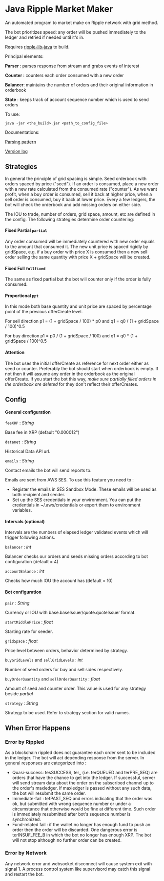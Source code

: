 # Java Ripple Market Maker

An automated program to market make on Ripple network with grid method. 

The bot prioritizes speed: any order will be pushed immediately to the ledger and retried if needed until it's in.

Requires [ripple-lib-java](https://github.com/ripple/ripple-lib-java ) to build. 


Principal elements:

**Parser**  : parses response from stream and grabs events of interest

**Counter** : counters each order consumed with a new order

**Balancer**: maintains the number of orders and their original information in orderbook

**State**   : keeps track of account sequence number which is used to send orders 


To use:
```
java -jar <the_build>.jar <path_to_config_file>
```

Documentations:

[Parsing pattern](docs/PARSING_PATTERN)

[Version log](docs/VERSIONS)


## Strategies

In general the principle of grid spacing is simple. Seed orderbook with orders spaced by price ("seed"). If an order is consumed, place a new order with a new rate calculated from the consumed rate ("counter"). As we want profit, when a buy order is consumed, sell it back at higher price, when a sell order is consumed, buy it back at lower price. Every a few ledgers, the bot will check the orderbook and add missing orders on either side. 

The IOU to trade, number of orders, grid space, amount, etc are defined in the config. The following strategies determine order countering:


#### Fixed Partial `partial`

Any order consumed will be immediately countered with new order equals to the amount that consumed it. The new unit price is spaced rigidly by gridSpace, e.g. if a buy order with price X is consumed then a new sell order selling the same quantity with price X + gridSpace will be created. 

#### Fixed Full `fullfixed`

The same as fixed partial but the bot will counter only if the order is fully consumed. 

#### Proportional `ppt`

In this mode both base quantity and unit price are spaced by percentage point of the previous offerCreate level.

For sell direction p1 = (1 + gridSpace / 100) * p0 and q1 = q0 / (1 + gridSpace / 100)^0.5

For buy direction p1 = p0  / (1 + gridSpace / 100) and q1 = q0 * (1 + gridSpace / 100)^0.5


#### Attention
The bot uses the initial offerCreate as reference for next order either as seed or counter. Preferably the bot should start when orderbook is empty. If not then it will assume any order in the orderbook as the original offerCreate. If you start the bot this way, *make sure partially filled orders in the orderbook are deleted* for they don't reflect their offerCreates.  

## Config

#### General configuration

`feeXRP` : *String*

Base fee in XRP (default "0.000012")

`datanet` : *String*

Historical Data API url. 

`emails` : *String*

Contact emails the bot will send reports to. 

Emails are sent from AWS SES. To use this feature you need to :
- Register the emails in SES Sandbox Mode. These emails will be used as both recipient and sender.
- Set up the SES credentials in your environment. You can put the credentials in ~/.aws/credentials or export them to environment variables.

#### Intervals (optional)

Intervals are the numbers of elapsed ledger validated events which will trigger following actions.

`balancer` : *int*

Balancer checks our orders and seeds missing orders according to bot configuration (default = 4)

`accountBalance` : *int*

Checks how much IOU the account has (default = 10)

#### Bot configuration

`pair` : *String* 

Currency or IOU with base.baseIssuer/quote.quoteIssuer format.

`startMiddlePrice` : *float*

Starting rate for seeder.

`gridSpace` : *float*

Price level between orders, behavior determined by strategy. 

`buyGridLevels` and `sellGridLevels` : *int*

Number of seed orders for buy and sell sides respectively. 

`buyOrderQuantity` and `sellOrderQuantity` : *float*

Amount of seed and counter order. This value is used for any strategy beside *partial*

`strategy` : *String*

Strategy to be used. Refer to strategy section for valid names. 

## When Error Happens

### Error by Rippled 

As a blockchain rippled does not guarantee each order sent to be included in the ledger. The bot will act depending response from the server. In general responses are categorized into :  
- Quasi-success: tesSUCCESS, ter_ (i.e. terQUEUED and terPRE_SEQ) are orders that have the chance to get into the ledger. If successful, server will send stream data about the order on the subscribed channel up to the order's maxledger. If maxledger is passed without any such data, the bot will resubmit the same order. 
- Immediate-fail : tefPAST_SEQ and errors indicating that the order was ok, but submitted with wrong sequence number or under a circumstance that otherwise would be fine at different time. Such order is immediately resubmitted after bot's sequence number is synchronized. 
- Fund-related fail : if the wallet no longer has enough fund to push an order then the order will be discarded. One dangerous error is terINSUF_FEE_B in which the bot no longer has enough XRP. The bot will not stop although no further order can be created. 

### Error by Network

Any network error and websocket disconnect will cause system exit with signal 1. A process control system like supervisord may catch this signal and restart the bot. 








